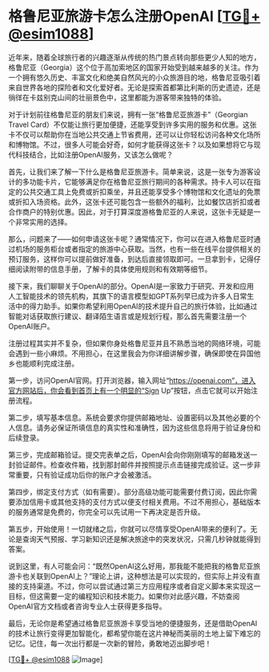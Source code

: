 # 格鲁尼亚旅游卡怎么注册OpenAI [[TG💪+ @esim1088](https://t.me/s/esim1088)]

近年来，随着全球旅行者的兴趣逐渐从传统的热门景点转向那些更少人知的地方，格鲁尼亚（Georgia）这个位于高加索地区的国家开始受到越来越多的关注。作为一个拥有悠久历史、丰富文化和绝美自然风光的小众旅游目的地，格鲁尼亚吸引着来自世界各地的探险者和文化爱好者。无论是探索首都第比利斯的历史遗迹，还是徜徉在卡兹别克山间的壮丽景色中，这里都能为游客带来独特的体验。

对于计划前往格鲁尼亚的朋友们来说，拥有一张“格鲁尼亚旅游卡”（Georgian Travel Card）不仅能让旅行更加便捷，还能享受到许多实用的服务和优惠。这张卡不仅可以帮助你在当地公共交通上节省费用，还可以让你轻松访问各种文化场所和博物馆。不过，很多人可能会好奇，如何才能获得这张卡？以及如果想将它与现代科技结合，比如注册OpenAI服务，又该怎么做呢？

首先，让我们来了解一下什么是格鲁尼亚旅游卡。简单来说，这是一张专为游客设计的多功能卡片，它能够满足你在格鲁尼亚旅行期间的各种需求。持卡人可以在指定的公共交通工具上免费或折扣乘坐，并且还能享受多个博物馆和文化遗址的免票或折扣入场资格。此外，这张卡还可能包含一些额外的福利，比如餐饮店折扣或者合作商户的特别优惠。因此，对于打算深度游格鲁尼亚的人来说，这张卡无疑是一个非常实用的选择。

那么，问题来了——如何申请这张卡呢？通常情况下，你可以在进入格鲁尼亚时通过机场的服务柜台或者指定的旅游中心获取。当然，也有一些在线平台提供相关的预订服务，这样你可以提前做好准备，到达后直接领取即可。一旦拿到卡，记得仔细阅读附带的信息手册，了解卡的具体使用规则和有效期等细节。

接下来，我们聊聊关于OpenAI的部分。OpenAI是一家致力于研究、开发和应用人工智能技术的领先机构，其旗下的语言模型如GPT系列早已成为许多人日常生活中的得力助手。如果你希望利用OpenAI的技术提升自己的旅行体验，比如通过智能对话获取旅行建议、翻译陌生语言或是规划行程，那么首先需要注册一个OpenAI账户。

注册过程其实并不复杂，但如果你身处格鲁尼亚并且不熟悉当地的网络环境，可能会遇到一些小麻烦。不用担心，在这里我会为你详细讲解步骤，确保即使在异国他乡也能顺利完成注册。

第一步，访问OpenAI官网。打开浏览器，输入网址“https://openai.com”，进入官方网站后，你会看到首页上有一个明显的“Sign Up”按钮，点击它就可以开始注册流程。

第二步，填写基本信息。系统会要求你提供邮箱地址、设置密码以及其他必要的个人信息。请务必保证所填信息的真实性和准确性，因为这些信息将用于验证身份和后续登录。

第三步，完成邮箱验证。提交完表单之后，OpenAI会向你刚刚填写的邮箱发送一封验证邮件。检查收件箱，找到那封邮件并按照提示点击链接完成验证。这一步非常重要，只有验证成功后你的账户才会被激活。

第四步，绑定支付方式（如有需要）。部分高级功能可能需要付费订阅，因此你需要添加信用卡或其他支持的支付方式以便支付相关费用。不过不用担心，基础版本的服务通常是免费的，你完全可以先试用一下再决定是否升级。

第五步，开始使用！一切就绪之后，你就可以尽情享受OpenAI带来的便利了。无论是查询天气预报、学习新知识还是解决旅途中的突发状况，只需几秒钟就能得到答案。

说到这里，有人可能会问：“既然OpenAI这么好用，那我能不能把我的格鲁尼亚旅游卡也关联到OpenAI上？”理论上讲，这种想法是可以实现的，但实际上并没有直接的支持渠道。不过，你可以尝试通过第三方应用程序或者自定义脚本来实现这一目标，但这需要一定的编程知识和技术能力。如果你对此感兴趣，不妨查阅OpenAI官方文档或者咨询专业人士获得更多指导。

最后，无论你是希望通过格鲁尼亚旅游卡享受当地的便捷服务，还是借助OpenAI的技术让旅行变得更加智能化，都希望你能在这片神秘而美丽的土地上留下难忘的记忆。记住，每一次出行都是一次新的冒险，勇敢地迈出脚步吧！

[[TG💪+ @esim1088](https://t.me/s/esim1088) ![Image](https://i.postimg.cc/4NQfJmqS/Snipaste-2025-05-13-00-14-12.png)]